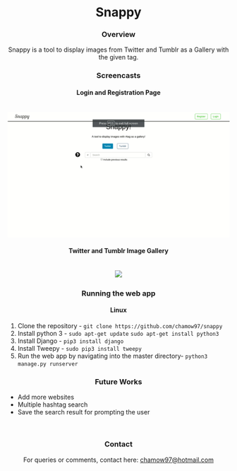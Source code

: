<body style="text-align: center;">
	<h1>Snappy</h1>
	<h3>Overview</h3>
	<p>Snappy is a tool to display images from Twitter and Tumblr as a Gallery with the given tag.</p>
	<h3>Screencasts</h3>
	<h4>Login and Registration Page</h4>
	<br>
	<img src="screencasts/login_register.gif">
	<br>
	<h4>Twitter and Tumblr Image Gallery</h4>
	<br>
	<img src="screencasts/feed.gif">
	<br>
	<h3>Running the web app</h4>
	<h4>Linux</h4>
	<ol style="text-align: left;">
		<li>Clone the repository - <code>git clone https://github.com/chamow97/snappy</code></li>
		<li>Install python 3 - <code>sudo apt-get update</code> <code>sudo apt-get install python3</code></li>
		<li>Install Django - <code>pip3 install django</code></li>
		<li>Install Tweepy - <code>sudo pip3 install tweepy</code></li>
		<li>Run the web app by navigating into the master directory- <code>python3 manage.py runserver</code></li>
	</ol>
	<h3>Future Works</h3>
	<ul style="text-align: left;">
		<li>Add more websites</li>
		<li>Multiple hashtag search</li>
		<li>Save the search result for prompting the user</li>
	</ul>
	<br>
	<h3>Contact</h3>
	<p>For queries or comments, contact here: <a href="mailto:chamow97@hotmail.com">chamow97@hotmail.com</a></p>
</body>